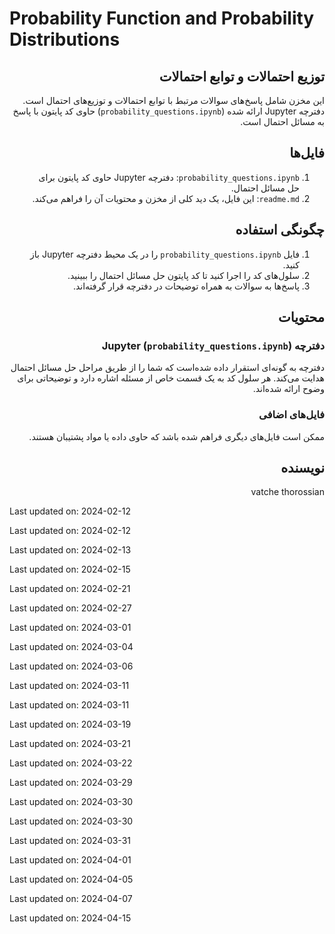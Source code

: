 # Probability Function and Probability Distributions

<div dir="rtl">

## توزیع احتمالات و توابع احتمالات

این مخزن شامل پاسخ‌های سوالات مرتبط با توابع احتمالات و توزیع‌های احتمال است. دفترچه Jupyter ارائه شده (`probability_questions.ipynb`) حاوی کد پایتون با پاسخ به مسائل احتمال است.

## فایل‌ها

1. `probability_questions.ipynb`: دفترچه Jupyter حاوی کد پایتون برای حل مسائل احتمال.
2. `readme.md`: این فایل، یک دید کلی از مخزن و محتویات آن را فراهم می‌کند.

## چگونگی استفاده

1. فایل `probability_questions.ipynb` را در یک محیط دفترچه Jupyter باز کنید.
2. سلول‌های کد را اجرا کنید تا کد پایتون حل مسائل احتمال را ببینید.
3. پاسخ‌ها به سوالات به همراه توضیحات در دفترچه قرار گرفته‌اند.

## محتویات

### دفترچه Jupyter (`probability_questions.ipynb`)

دفترچه به گونه‌ای استقرار داده شده‌است که شما را از طریق مراحل حل مسائل احتمال هدایت می‌کند. هر سلول کد به یک قسمت خاص از مسئله اشاره دارد و توضیحاتی برای وضوح ارائه شده‌اند.

### فایل‌های اضافی

ممکن است فایل‌های دیگری فراهم شده باشد که حاوی داده یا مواد پشتیبان هستند.

## نویسنده

vatche thorossian


</div>


Last updated on: 2024-02-12

Last updated on: 2024-02-12

Last updated on: 2024-02-13

Last updated on: 2024-02-15

Last updated on: 2024-02-21

Last updated on: 2024-02-27

Last updated on: 2024-03-01

Last updated on: 2024-03-04

Last updated on: 2024-03-06

Last updated on: 2024-03-11

Last updated on: 2024-03-11

Last updated on: 2024-03-19

Last updated on: 2024-03-21

Last updated on: 2024-03-22

Last updated on: 2024-03-29

Last updated on: 2024-03-30

Last updated on: 2024-03-30

Last updated on: 2024-03-31

Last updated on: 2024-04-01

Last updated on: 2024-04-05

Last updated on: 2024-04-07

Last updated on: 2024-04-15